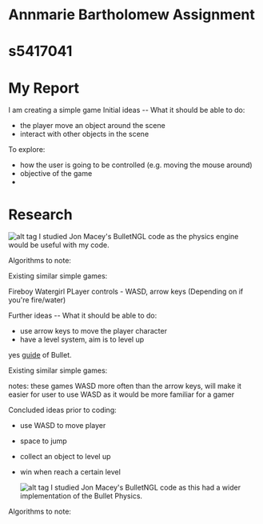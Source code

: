 # Annmarie Bartholomew Assignment
# s5417041

# My Report
I am creating a simple game
Initial ideas -- What it should be able to do:

- the player move an object around the scene
- interact with other objects in the scene

To explore:
- how the user is going to be controlled (e.g. moving the mouse around)
- objective of the game
- 

# Research
![alt tag](http://nccastaff.bournemouth.ac.uk/jmacey/GraphicsLib/Demos/Bullet.png)
I studied Jon Macey's BulletNGL code as the physics engine would be useful with my code.

Algorithms to note:


Existing similar simple games:

Fireboy Watergirl
PLayer controls - WASD, arrow keys (Depending on if you're fire/water)

Further ideas -- What it should be able to do:

- use arrow keys to move the player character
- have a level system, aim is to level up


yes [guide](http://bulletphysics.org/wordpress/) of Bullet.

Existing similar simple games:

notes: these games WASD more often than the arrow keys, will make it easier for user to use WASD as it would be more familiar for a gamer


Concluded ideas prior to coding:

- use WASD to move player
- space to jump
- collect an object to level up
- win when reach a certain level

  ![alt tag](http://nccastaff.bournemouth.ac.uk/jmacey/GraphicsLib/Demos/Bullet.png)
I studied Jon Macey's BulletNGL code as this had a wider implementation of the Bullet Physics.

Algorithms to note:
```
